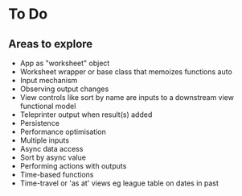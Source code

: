 To Do
=====

Areas to explore
----------------

- App as "worksheet" object
- Worksheet wrapper or base class that memoizes functions auto
- Input mechanism
- Observing output changes
- View controls like sort by name are inputs to a downstream view functional model
- Teleprinter output when result(s) added
- Persistence
- Performance optimisation
- Multiple inputs
- Async data access
- Sort by async value 
- Performing actions with outputs
- Time-based functions
- Time-travel or 'as at' views eg league table on dates in past
